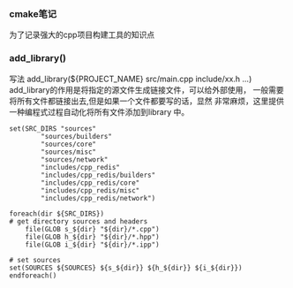 ### cmake笔记
为了记录强大的cpp项目构建工具的知识点

### add_library()
写法
add_library(${PROJECT_NAME} src/main.cpp include/xx.h ...)
add_library的作用是将指定的源文件生成链接文件，可以给外部使用，
一般需要将所有文件都链接出去,但是如果一个文件都要写的话，显然
非常麻烦，这里提供一种编程式过程自动化将所有文件添加到library
中。
```
set(SRC_DIRS "sources"
        "sources/builders"
        "sources/core"
        "sources/misc"
        "sources/network"
        "includes/cpp_redis"
        "includes/cpp_redis/builders"
        "includes/cpp_redis/core"
        "includes/cpp_redis/misc"
        "includes/cpp_redis/network")
```

```
foreach(dir ${SRC_DIRS})
# get directory sources and headers
    file(GLOB s_${dir} "${dir}/*.cpp")
    file(GLOB h_${dir} "${dir}/*.hpp")
    file(GLOB i_${dir} "${dir}/*.ipp")

# set sources
set(SOURCES ${SOURCES} ${s_${dir}} ${h_${dir}} ${i_${dir}})
endforeach()
```

